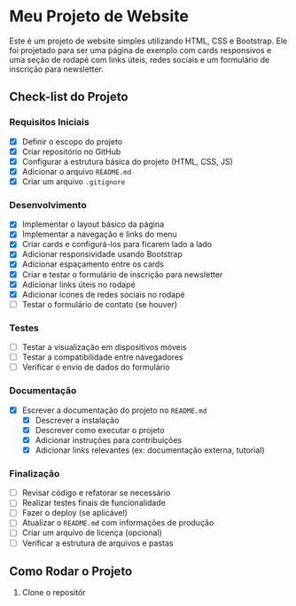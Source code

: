 # Meu Projeto de Website

Este é um projeto de website simples utilizando HTML, CSS e Bootstrap. Ele foi projetado para ser uma página de exemplo com cards responsivos e uma seção de rodapé com links úteis, redes sociais e um formulário de inscrição para newsletter.

## Check-list do Projeto

### Requisitos Iniciais
- [x] Definir o escopo do projeto
- [x] Criar repositório no GitHub
- [x] Configurar a estrutura básica do projeto (HTML, CSS, JS)
- [x] Adicionar o arquivo `README.md`
- [x] Criar um arquivo `.gitignore`

### Desenvolvimento
- [x] Implementar o layout básico da página
- [x] Implementar a navegação e links do menu
- [x] Criar cards e configurá-los para ficarem lado a lado
- [x] Adicionar responsividade usando Bootstrap
- [x] Adicionar espaçamento entre os cards
- [x] Criar e testar o formulário de inscrição para newsletter
- [x] Adicionar links úteis no rodapé
- [x] Adicionar ícones de redes sociais no rodapé
- [ ] Testar o formulário de contato (se houver)

### Testes
- [ ] Testar a visualização em dispositivos móveis
- [ ] Testar a compatibilidade entre navegadores
- [ ] Verificar o envio de dados do formulário

### Documentação
- [x] Escrever a documentação do projeto no `README.md`
  - [x] Descrever a instalação
  - [x] Descrever como executar o projeto
  - [x] Adicionar instruções para contribuições
  - [x] Adicionar links relevantes (ex: documentação externa, tutorial)

### Finalização
- [ ] Revisar código e refatorar se necessário
- [ ] Realizar testes finais de funcionalidade
- [ ] Fazer o deploy (se aplicável)
- [ ] Atualizar o `README.md` com informações de produção
- [ ] Criar um arquivo de licença (opcional)
- [ ] Verificar a estrutura de arquivos e pastas

## Como Rodar o Projeto

1. Clone o repositór
